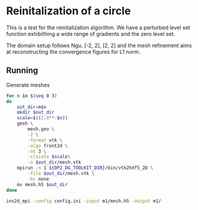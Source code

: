 # Reinitalization of a circle

This is a test for the reinitalization algorithm. We have a perturbed level set
function exhibithing a wide range of gradients and the zero level set. 

The domain setup follows Ngu. [-2, 2], [2, 2] and the mesh refinement aims at
reconstructing the convergence figures for L1 norm.


## Running

Generate meshes
```bash
for n in $(seq 0 3)
do
    out_dir=m$n
    mkdir $out_dir
    scale=$((2.0**-$n))
    gmsh \
        mesh.geo \
        -2 \
        -format vtk \
        -algo front2d \
        -nt 3 \
        -clscale $scale\
        -o $out_dir/mesh.vtk
    mpirun -n 1 ${OP2_DG_TOOLKIT_DIR}/bin/vtk2hdf5_2D \
        -file $out_dir/mesh.vtk \
        -bc none
    mv mesh.h5 $out_dir
done
```

```bash
ins2d_mpi -config config.ini -input m1/mesh.h5 -output m1/
```
